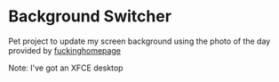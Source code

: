 # Background Switcher

Pet project to update my screen background using the photo of the day
provided by [fuckinghomepage](http://fuckinghomepage.com)

Note: I've got an XFCE desktop
